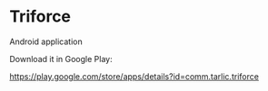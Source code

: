 # Triforce
Android application

Download it in Google Play:

https://play.google.com/store/apps/details?id=comm.tarlic.triforce
